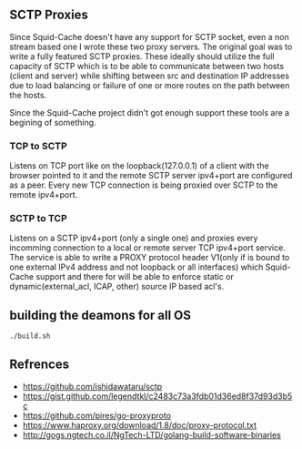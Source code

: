 ## SCTP Proxies
Since Squid-Cache doesn't have any support for SCTP socket, even a non stream based one I wrote these two proxy servers.
The original goal was to write a fully featured SCTP proxies.
These ideally should utilize the full capacity of SCTP which is to be able to communicate between two hosts (client and server) while shifting between src and destination IP addresses due to load balancing or failure of one or more routes on the path between the hosts.

Since the Squid-Cache project didn't got enough support these tools are a begining of something.

### TCP to SCTP
Listens on TCP port like on the loopback(127.0.0.1) of a client with the browser pointed to it and the remote SCTP server ipv4+port are configured as a peer.
Every new TCP connection is being proxied over SCTP to the remote ipv4+port.

### SCTP to TCP
Listens on a SCTP ipv4+port (only a single one) and proxies every incomming connection to a local or remote server TCP ipv4+port service.
The service is able to write a PROXY protocol header V1(only if is bound to one external IPv4 address and not loopback or all interfaces) which Squid-Cache support and there for will be able to enforce static or dynamic(external_acl, ICAP, other) source IP based acl's.

## building the deamons for all OS
```bash
./build.sh
```

## Refrences
- https://github.com/ishidawataru/sctp
- https://gist.github.com/legendtkl/c2483c73a3fdb01d36ed8f37d93d3b5c
- https://github.com/pires/go-proxyproto
- https://www.haproxy.org/download/1.8/doc/proxy-protocol.txt
- http://gogs.ngtech.co.il/NgTech-LTD/golang-build-software-binaries